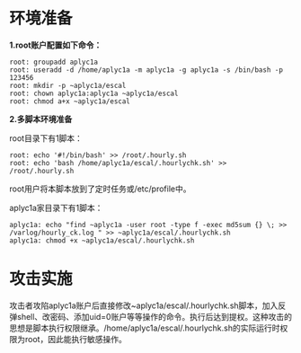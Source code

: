 # 环境准备

**1.root账户配置如下命令：**

```shell
root: groupadd aplyc1a
root: useradd -d /home/aplyc1a -m aplyc1a -g aplyc1a -s /bin/bash -p 123456
root: mkdir -p ~aplyc1a/escal
root: chown aplyc1a:aplyc1a ~aplyc1a/escal
root: chmod a+x ~aplyc1a/escal
```

**2.多脚本环境准备**

root目录下有1脚本：

```shell
root: echo '#!/bin/bash' >> /root/.hourly.sh
root: echo 'bash /home/aplyc1a/escal/.hourlychk.sh' >> /root/.hourly.sh
```

root用户将本脚本放到了定时任务或/etc/profile中。

aplyc1a家目录下有1脚本：

```shell
aplyc1a: echo "find ~aplyc1a -user root -type f -exec md5sum {} \; >> /varlog/hourly_ck.log " >> ~aplyc1a/escal/.hourlychk.sh
aplyc1a: chmod +x ~aplyc1a/escal/.hourlychk.sh
```



# 攻击实施

攻击者攻陷aplyc1a账户后直接修改~aplyc1a/escal/.hourlychk.sh脚本，加入反弹shell、改密码、添加uid=0账户等等操作的命令。执行后达到提权。这种攻击的思想是脚本执行权限继承。/home/aplyc1a/escal/.hourlychk.sh的实际运行时权限为root，因此能执行敏感操作。
